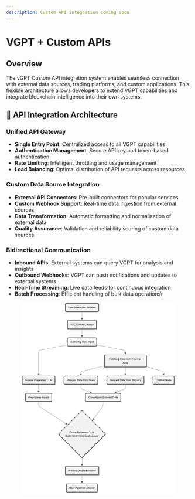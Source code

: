 ```yaml
---
description: Custom API integration coming soon
---
```


# VGPT + Custom APIs

## Overview

The vGPT Custom API integration system enables seamless connection with external data sources, trading platforms, and custom applications. This flexible architecture allows developers to extend VGPT capabilities and integrate blockchain intelligence into their own systems.

## 🔗 API Integration Architecture

### **Unified API Gateway**

* **Single Entry Point**: Centralized access to all VGPT capabilities
* **Authentication Management**: Secure API key and token-based authentication
* **Rate Limiting**: Intelligent throttling and usage management
* **Load Balancing**: Optimal distribution of API requests across resources

### **Custom Data Source Integration**

* **External API Connectors**: Pre-built connectors for popular services
* **Custom Webhook Support**: Real-time data ingestion from external sources
* **Data Transformation**: Automatic formatting and normalization of external data
* **Quality Assurance**: Validation and reliability scoring of custom data sources

### **Bidirectional Communication**

* **Inbound APIs**: External systems can query VGPT for analysis and insights
* **Outbound Webhooks**: VGPT can push notifications and updates to external systems
* **Real-Time Streaming**: Live data feeds for continuous integration
* **Batch Processing**: Efficient handling of bulk data operations\


<figure><img src="../../../.gitbook/assets/Editor _ Mermaid Chart-2025-05-25-233846.png" alt=""><figcaption></figcaption></figure>
